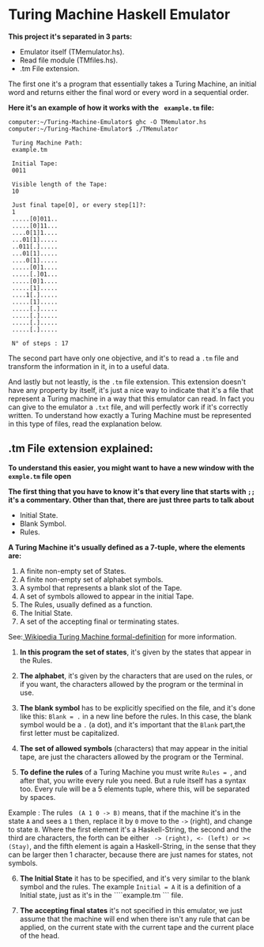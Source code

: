 # Turing Machine Haskell Emulator

**This project it's separated in 3 parts:**

  - Emulator itself (TMemulator.hs).
  - Read file module (TMfiles.hs).
  - .tm File extension.

The first one it's a program that essentially takes a Turing Machine, an initial word and returns either the final word or every word in a sequential order.

**Here it's an example of how it works with the ``` example.tm``` file:**
```
computer:~/Turing-Machine-Emulator$ ghc -O TMemulator.hs
computer:~/Turing-Machine-Emulator$ ./TMemulator

 Turing Machine Path:
 example.tm

 Initial Tape:
 0011

 Visible length of the Tape:
 10

 Just final tape[0], or every step[1]?:
 1
 .....[0]011..
 .....[0]11...
 ....0[1]1....
 ...01[1].....
 ..011[.].....
 ...01[1].....
 ....0[1].....
 .....[0]1....
 .....[.]01...
 .....[0]1....
 .....[1].....
 ....1[.].....
 .....[1].....
 .....[.].....
 .....[.].....
 .....[.].....
 .....[.].....

 N° of steps : 17
```

The second part have only one objective, and it's to read a ```.tm``` file and transform the information in it, in to a useful data.

And lastly but not leastly, is the ```.tm``` file extension. This extension doesn't have any property by itself, it's just a nice way to indicate that it's a file that represent a Turing machine in a way that this emulator can read. In fact you can give to the emulator a ```.txt``` file, and will perfectly work if it's correctly written.  To understand how exactly a Turing Machine must be represented in this type of files, read the explanation below.

## .tm File extension explained:

**To understand this easier, you might want to have a new window with the ```exmple.tm``` file open**

**The first thing that you have to know it's that every line that starts with ```;;``` it's a commentary. Other than that, there are just three parts to talk about**
  - Initial State.
  - Blank Symbol.
  - Rules.

**A Turing Machine it's usually defined as a 7-tuple, where the elements are:**
 1. A finite non-empty set of States.
 2. A finite non-empty set of alphabet symbols.
 3. A symbol that represents a blank slot of the Tape.
 4. A set of symbols allowed to appear in the initial Tape.
 5. The Rules, usually defined as a function.
 6. The Initial State.
 7. A set of the accepting final or terminating states.

See:[ Wikipedia Turing Machine formal-definition](https://en.wikipedia.org/wiki/Turing_machine#Formal_definition) for more information.

1. **In this program the set of states**, it's given by the states that appear in the Rules.

2. **The alphabet**, it's given by the characters that are used on the rules, or if you want, the characters allowed by the program or the terminal in use.

3. **The blank symbol** has to be explicitly specified on the file, and it's done like this: ``` Blank = . ``` in a new line before the rules. In this case, the blank symbol would be a ```.``` (a dot), and it's important that the ```Blank```  part,the first letter must be capitalized.

4. **The set of allowed symbols** (characters) that may appear in the initial tape, are just the characters allowed by the program or the Terminal.

5. **To define the rules** of a Turing Machine you must write ```Rules = ```, and after that, you write every rule you need. But a rule itself has a syntax too.   Every rule will be a 5 elements tuple, where this, will be separated by spaces.

  Example :  The rules ``` (A 1 0 -> B)``` means, that if the machine it's in the state ```A``` and sees a ```1``` then, replace it by ```0``` move to the ```->``` (right), and change to state ```B```.  Where the first element it's a Haskell-String, the second and the third are characters, the forth can be either ``` -> (right), <- (left) or >< (Stay)```, and the fifth element is again a Haskell-String, in the sense that they can be larger then 1 character, because there are just names for states, not symbols.

6. **The Initial State** it has to be specified, and it's very similar to the blank symbol and the rules. The example ```Initial = A``` it is a definition of a Initial state, just as it's in the ````example.tm ``` file.

7. **The accepting final states** it's not specified in this emulator, we just assume that the machine will end when there isn't any rule that can be applied, on the current state with the current tape and the current place of the head.
